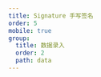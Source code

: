 ```yaml
---
title: Signature 手写签名
order: 5
mobile: true
group:
  title: 数据录入
  order: 2
  path: data
---
```


<code src="../demo/Signature.tsx"></code>
<API src="../src/Signature.tsx"></API>
